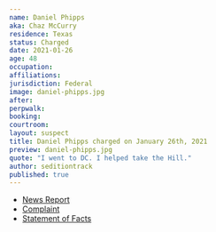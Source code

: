 ```yaml
---
name: Daniel Phipps
aka: Chaz McCurry
residence: Texas
status: Charged
date: 2021-01-26
age: 48
occupation:
affiliations:
jurisdiction: Federal
image: daniel-phipps.jpg
after:
perpwalk:
booking:
courtroom:
layout: suspect
title: Daniel Phipps charged on January 26th, 2021
preview: daniel-phipps.jpg
quote: "I went to DC. I helped take the Hill."
author: seditiontrack
published: true
---
```


- [News Report](https://www.dallasnews.com/news/crime/2021/01/27/garland-man-who-posted-photo-of-himself-inside-capitol-building-is-arrested/)
- [Complaint](https://www.justice.gov/opa/page/file/1360726/download)
- [Statement of Facts](https://www.justice.gov/opa/page/file/1360726/download)
